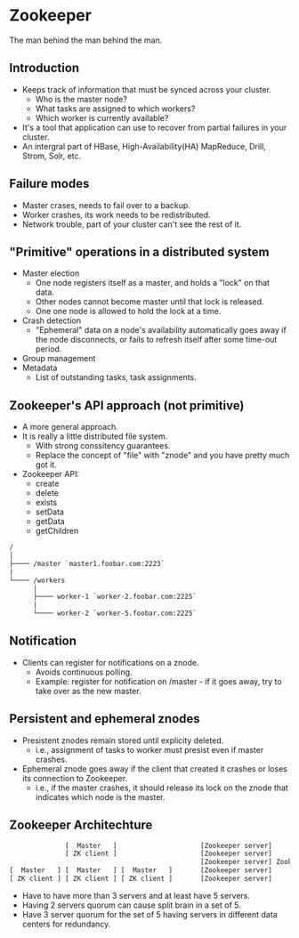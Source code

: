 # Zookeeper

The man behind the man behind the man.

## Introduction

- Keeps track of information that must be synced across your cluster.
  - Who is the master node?
  - What tasks are assigned to which workers?
  - Which worker is currently available?
- It's a tool that application can use to recover from partial failures in your cluster.
- An intergral part of HBase, High-Availability(HA) MapReduce, Drill, Strom, Solr, etc.

## Failure modes

- Master crases, needs to fail over to a backup.
- Worker crashes, its work needs to be redistributed.
- Network trouble, part of your cluster can't see the rest of it.

## "Primitive" operations in a distributed system

- Master election
  - One node registers itself as a master, and holds a "lock" on that data.
  - Other nodes cannot become master until that lock is released.
  - One one node is allowed to hold the lock at a time.
- Crash detection
  - "Ephemeral" data on a node's availability automatically goes away if the node disconnects, or fails to refresh itself after some time-out period.
- Group management
- Metadata
  - List of outstanding tasks, task assignments.

## Zookeeper's API approach (not primitive)

- A more general approach.
- It is really a little distributed file system.
  - With strong conssitency guarantees.
  - Replace the concept of "file" with "znode" and you have pretty much got it.
- Zookeeper API:
  - create
  - delete
  - exists
  - setData
  - getData
  - getChildren

```txt
/
│
├──── /master `master1.foobar.com:2223`
|
└──── /workers
      │
      ├──── worker-1 `worker-2.foobar.com:2225`
      |
      └──── worker-2 `worker-5.foobar.com:2225`
```

## Notification

- Clients can register for notifications on a znode.
  - Avoids continuous polling.
  - Example: register for notification on /master - if it goes away, try to take over as the new master.

## Persistent and ephemeral znodes

- Presistent znodes remain stored until explicity deleted.
  - i.e., assignment of tasks to worker must presist even if master crashes.
- Ephemeral znode goes away if the client that created it crashes or loses its connection to Zookeeper.
  - i.e., if the master crashes, it should release its lock on the znode that indicates which node is the master.

## Zookeeper Architechture

```txt
              [  Master   ]                     [Zookeeper server]
              [ ZK client ]                     [Zookeeper server]
                                                [Zookeeper server] Zookeeper ensemble
[  Master   ] [  Master   ] [  Master   ]       [Zookeeper server]
[ ZK client ] [ ZK client ] [ ZK client ]       [Zookeeper server]
```

- Have to have more than 3 servers and at least have 5 servers.
- Having 2 servers quorum can cause split brain in a set of 5.
- Have 3 server quorum for the set of 5 having servers in different data centers for redundancy.
